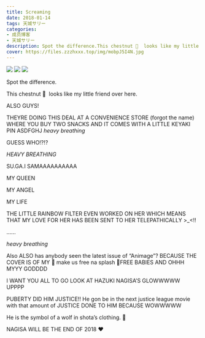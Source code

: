 ```yaml
---
title: Screaming
date: 2018-01-14
tags: 天城サリー
categories: 
- 成员博客
- 天城サリー
description: Spot the difference.This chestnut 🌰  looks like my little friend over here.ALSO GUYS!THEYRE DOING THIS DEAL AT A CONVENIENCE STORE (forgot the name) WHERE YOU BUY TWO SNACKS AND IT COMES WITH A LI...
cover: https://files.zzzhxxx.top/img/mobpJ5I4N.jpg 
---
```

![](https://files.zzzhxxx.top/img/mobpJ5I4N.jpg)
![](https://files.zzzhxxx.top/img/mobZNc5bS.jpg)
![](https://files.zzzhxxx.top/img/mobzWb4rY.jpg)

Spot the difference.



This chestnut 🌰  looks like my little friend over here.


ALSO GUYS!

THEYRE DOING THIS DEAL AT A CONVENIENCE STORE (forgot the name) WHERE YOU BUY TWO SNACKS AND IT COMES WITH A LITTLE KEYAKI PIN ASDFGHJ *heavy breathing*



GUESS WHO!?!?




*HEAVY BREATHING*




SU.GA.I SAMAAAAAAAAAA

MY QUEEN

MY ANGEL 

MY LIFE

THE LITTLE RAINBOW FILTER EVEN WORKED ON HER WHICH MEANS THAT MY LOVE FOR HER HAS BEEN SENT TO HER TELEPATHICALLY >_<!! 


......




*heavy breathing* 

Also ALSO has anybody seen the latest issue of “Animage”? BECAUSE THE COVER IS OF MY 🎵 make us free na splash 🎵FREE BABIES AND OHHH MYYY GODDDD

I WANT YOU ALL TO GO LOOK AT HAZUKI NAGISA’S GLOWWWWW UPPPP 

PUBERTY DID HIM JUSTICE!! He gon be in the next justice league movie with that amount of JUSTICE DONE TO HIM BECAUSE WOWWWWW 

He is the symbol of a wolf in shota’s clothing. 🐺 

NAGISA WILL BE THE END OF 2018 ❤️ 









